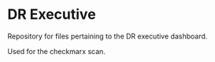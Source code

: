 # DR Executive

Repository for files pertaining to the DR executive dashboard. 

Used for the checkmarx scan.